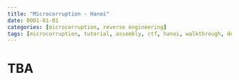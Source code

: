 ```yaml
---
title: "Microcorruption - Hanoi"
date: 0001-01-01
categories: [microcorruption, reverse engineering]
tags: [microcorruption, tutorial, assembly, ctf, hanoi, walkthrough, debug, buffer overflow]
---
```


# TBA